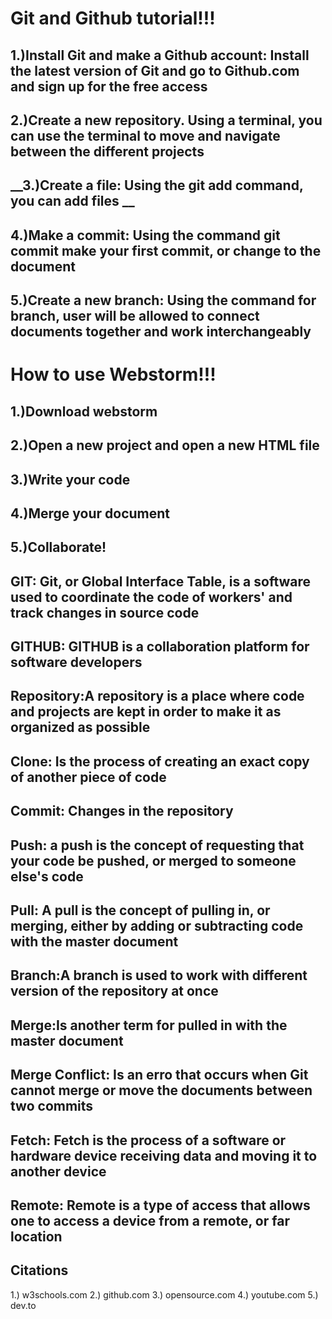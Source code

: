 # **Git and Github tutorial!!!**
## __1.)Install Git and make a Github account: Install the latest version of Git and go to Github.com and sign up for the free access__
## __2.)Create a new repository. Using a terminal, you can use the terminal to move and navigate between the different projects__
## __3.)Create a file: Using the git add command, you can add files __
## __4.)Make a commit: Using the command git commit make your first commit, or change to the document__
## __5.)Create a new branch: Using the command for branch, user will be allowed to connect documents together and work interchangeably__

# **How to use Webstorm!!!**
## __1.)Download webstorm__ 
## __2.)Open a new project and open a new HTML file__
## __3.)Write your code__ 
## __4.)Merge your document__ 
## __5.)Collaborate!__


## __GIT: Git, or Global Interface Table, is a software used to coordinate the code of workers' and track changes in source code__
## __GITHUB: GITHUB is a collaboration platform for software developers__
## __Repository:A repository is a place where code and projects are kept in order to make it as organized as possible__
## __Clone: Is the process of creating an exact copy of another piece of code__
## __Commit: Changes in the repository__
## __Push: a push is the concept of requesting that your code be pushed, or merged to someone else's code__
## __Pull: A pull is the concept of pulling in, or merging, either by adding or subtracting code with the master document__
## __Branch:A branch is used to work with different version of the repository at once__
## __Merge:Is another term for pulled in with the master document__
## __Merge Conflict: Is an erro that occurs when Git cannot merge or move the documents between two commits__
## __Fetch: Fetch is the process of a software or hardware device receiving data and moving it to another device__
## __Remote: Remote is a type of access that allows one to access a device from a remote, or far location__
## Citations
1.) w3schools.com
2.) github.com
3.) opensource.com
4.) youtube.com
5.) dev.to
